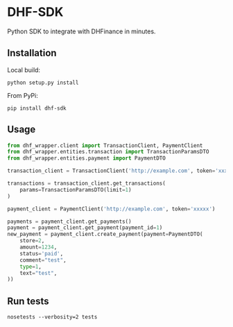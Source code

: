 # DHF-SDK

Python SDK to integrate with DHFinance in minutes.

## Installation

Local build:
```shell
python setup.py install
```

From PyPi:
```
pip install dhf-sdk
```

## Usage

```python
from dhf_wrapper.client import TransactionClient, PaymentClient
from dhf_wrapper.entities.transaction import TransactionParamsDTO
from dhf_wrapper.entities.payment import PaymentDTO

transaction_client = TransactionClient('http://example.com', token='xxxxx')

transactions = transaction_client.get_transactions(
    params=TransactionParamsDTO(limit=1)
)

payment_client = PaymentClient('http://example.com', token='xxxxx')

payments = payment_client.get_payments()
payment = payment_client.get_payment(payment_id=1)
new_payment = payment_client.create_payment(payment=PaymentDTO(
    store=2,
    amount=1234,
    status='paid',
    comment="test",
    type=1,
    text="test",
))
```

## Run tests

```
nosetests --verbosity=2 tests
```
